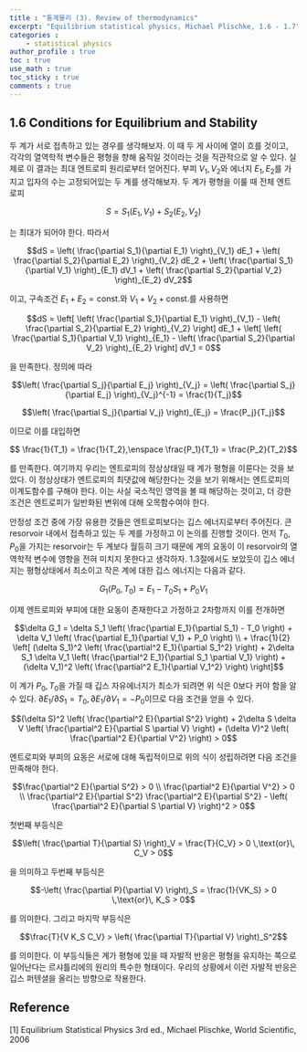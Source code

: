 ```yaml
---
title : "통계물리 (3). Review of thermodynamics"
excerpt: "Equilibrium statistical physics, Michael Plischke, 1.6 - 1.7"
categories :
    - statistical physics
author_profile : true
toc : true
use_math : true
toc_sticky : true
comments : true
---
```


## 1.6 Conditions for Equilibrium and Stability

두 계가 서로 접촉하고 있는 경우를 생각해보자. 이 때 두 게 사이에 열이 흐를 것이고, 각각의 열역학적 변수들은 평형을 향해 움직일 것이라는 것을 직관적으로 알 수 있다. 실제로 이 결과는 최대 엔트로피 원리로부터 얻어진다. 부피 $V_1,\,V_2$와 에너지 $E_1,\,E_2$를 가지고 입자의 수는 고정되어있는 두 계를 생각해보자. 두 계가 평형을 이룰 때 전체 엔트로피

$$S = S_1(E_1,V_1) + S_2(E_2,V_2)$$

는 최대가 되어야 한다. 따라서

$$dS = \left( \frac{\partial S_1}{\partial E_1} \right)_{V_1} dE_1 + \left( \frac{\partial S_2}{\partial E_2} \right)_{V_2} dE_2 + \left( \frac{\partial S_1}{\partial V_1} \right)_{E_1} dV_1 + \left( \frac{\partial S_2}{\partial V_2} \right)_{E_2} dV_2$$

이고, 구속조건 $E_1 + E_2 = \text{const.}$와 $V_1 + V_2 + \text{const.}$를 사용하면

$$dS = \left[ \left( \frac{\partial S_1}{\partial E_1} \right)_{V_1} - \left( \frac{\partial S_2}{\partial E_2} \right)_{V_2} \right] dE_1 + \left[ \left( \frac{\partial S_1}{\partial V_1} \right)_{E_1} - \left( \frac{\partial S_2}{\partial V_2} \right)_{E_2} \right] dV_1 = 0$$

을 만족한다. 정의에 따라

$$\left( \frac{\partial S_j}{\partial E_j} \right)_{V_j} = \left( \frac{\partial S_j}{\partial E_j} \right)_{V_j}^{-1} = \frac{1}{T_j}$$

$$\left( \frac{\partial S_j}{\partial V_j} \right)_{E_j} = \frac{P_j}{T_j}$$

이므로 이를 대입하면

$$ \frac{1}{T_1} = \frac{1}{T_2},\enspace \frac{P_1}{T_1} = \frac{P_2}{T_2}$$

를 만족한다. 여기까지 우리는 엔트로피의 정상상태일 때 계가 평형을 이룬다는 것을 보았다. 이 정상상태가 엔트로피의 최댓값에 해당한다는 것을 보기 위해서는 엔트로피의 이계도함수를 구해야 한다. 이는 사실 국소적인 영역을 볼 때 해당하는 것이고, 더 강한 조건은 엔트로피가 일반화된 변위에 대해 오목함수여야 한다.

안정성 조건 중에 가장 유용한 것들은 엔트로피보다는 깁스 에너지로부터 주어진다. 큰 resorvoir 내에서 접촉하고 있는 두 계를 가정하고 이 논의를 진행할 것이다. 먼저 $T_0,\,P_0$을 가지는 resorvoir는 두 계보다 월등히 크기 때문에 계의 요동이 이 resorvoir의 열역학적 변수에 영향을 전혀 미치지 못한다고 생각하자. 1.3절에서도 보았듯이 깁스 에너지는 평형상태에서 최소이고 작은 계에 대한 깁스 에너지는 다음과 같다.

$$G_1(P_0,T_0) = E_1 - T_0S_1 + P_0V_1$$

이제 엔트로피와 부피에 대한 요동이 존재한다고 가정하고 2차항까지 이를 전개하면

$$\delta G_1 = \delta S_1 \left( \frac{\partial E_1}{\partial S_1} - T_0 \right) + \delta V_1 \left( \frac{\partial E_1}{\partial V_1} + P_0 \right) \\ + \frac{1}{2} \left[ (\delta S_1)^2 \left( \frac{\partial^2 E_1}{\partial S_1^2} \right) + 2\delta S_1 \delta V_1 \left( \frac{\partial^2 E_1}{\partial S_1 \partial V_1} \right) + (\delta V_1)^2 \left( \frac{\partial^2 E_1}{\partial V_1^2} \right) \right]$$

이 계가 $P_0,\, T_0$을 가질 때 깁스 자유에너지가 최소가 되려면 위 식은 0보다 커야 함을 알 수 있다. $\partial E_1/\partial S_1 = T_0,\,\partial E_1/\partial V_1 = -P_0$이므로 다음 조건을 얻을 수 있다.

$$(\delta S)^2 \left( \frac{\partial^2 E}{\partial S^2} \right) + 2\delta S \delta V \left( \frac{\partial^2 E}{\partial S \partial V} \right) + (\delta V)^2 \left( \frac{\partial^2 E}{\partial V^2} \right) > 0$$

엔트로피와 부피의 요동은 서로에 대해 독립적이므로 위의 식이 성립하려면 다음 조건을 만족해야 한다.

$$\frac{\partial^2 E}{\partial S^2} > 0 \\ \frac{\partial^2 E}{\partial V^2} > 0 \\ \frac{\partial^2 E}{\partial S^2} \frac{\partial^2 E}{\partial S^2} - \left( \frac{\partial^2 E}{\partial S \partial V} \right)^2 > 0$$

첫번째 부등식은

$$\left( \frac{\partial T}{\partial S} \right)_V = \frac{T}{C_V} > 0 \,\text{or}\, C_V > 0$$

을 의미하고 두번째 부등식은

$$-\left( \frac{\partial P}{\partial V} \right)_S = \frac{1}{VK_S} > 0 \,\text{or}\, K_S > 0$$

를 의미한다. 그리고 마지막 부등식은

$$\frac{T}{V K_S C_V} > \left( \frac{\partial T}{\partial V} \right)_S^2$$

를 의미한다. 이 부등식들은 계가 평형에 있을 때 자발적 반응은 평형을 유지하는 쪽으로 일어난다는 르샤틀리에의 원리의 특수한 형태이다. 우리의 상황에서 이런 자발적 반응은 깁스 퍼텐셜을 올리는 방향으로 작용한다.


























## Reference

[1] Equilibrium Statistical Physics 3rd ed., Michael Plischke, World Scientific, 2006